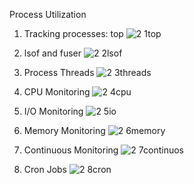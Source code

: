 Process Utilization
1. Tracking processes: top
![2 1top](https://github.com/user-attachments/assets/97122456-998c-4989-89ca-a869dfc6f7d5)

2. lsof and fuser
![2 2lsof](https://github.com/user-attachments/assets/b43f3e74-aea6-46a3-9b41-7ff4a382de4c)

3. Process Threads
![2 3threads](https://github.com/user-attachments/assets/c0ae51c6-25ff-41e9-8065-ec00af4cc0f8)

4. CPU Monitoring
![2 4cpu](https://github.com/user-attachments/assets/1873dbfd-01b9-4954-bd3d-9394d6d2db07)

5. I/O Monitoring
![2 5io](https://github.com/user-attachments/assets/1e546fbf-8211-4d4d-9fc3-ac61378f3f47)

6. Memory Monitoring
![2 6memory](https://github.com/user-attachments/assets/728e35fe-940b-43a4-8364-add0dd9fe093)

7. Continuous Monitoring
![2 7continuos](https://github.com/user-attachments/assets/393c6eba-2000-43e3-88c0-5ee3f51620a4)

8. Cron Jobs
  ![2 8cron](https://github.com/user-attachments/assets/0164e73d-75c6-4a3d-9b68-8806b0a883ea)
